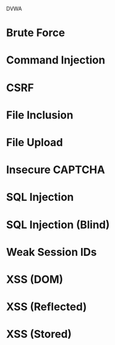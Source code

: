 DVWA

# Brute Force



# Command Injection

# CSRF

# File Inclusion

# File Upload

# Insecure CAPTCHA

# SQL Injection

# SQL Injection (Blind)

# Weak Session IDs

# XSS (DOM)

# XSS (Reflected)

# XSS (Stored)

